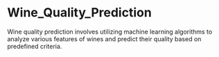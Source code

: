 # Wine_Quality_Prediction
Wine quality prediction involves utilizing machine learning algorithms to analyze various features of wines and predict their quality based on predefined criteria.
